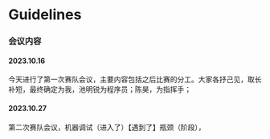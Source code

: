 # Guidelines
### 
### 会议内容
#### 2023.10.16

今天进行了第一次赛队会议，主要内容包括之后比赛的分工。大家各抒己见，取长补短，最终确定为我，池明锐为程序员；陈昊，为指挥手；

#### 2023.10.27
第二次赛队会议，机器调试（进入了）【遇到了】瓶颈（阶段），